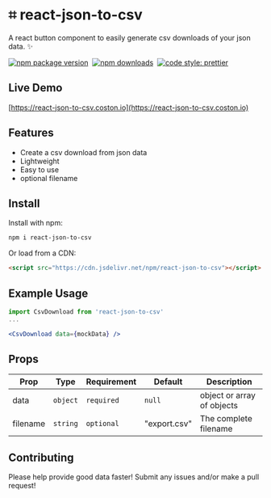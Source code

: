 # ⌗ react-json-to-csv
A react button component to easily generate csv downloads of your json data. ✨

[![npm package version](https://badge.fury.io/js/react-json-to-csv.svg)](https://www.npmjs.com/package/react-json-to-csv)&nbsp;
[![npm downloads](https://img.shields.io/npm/dm/react-json-to-csv.svg)](https://www.npmjs.com/package/react-json-to-csv)&nbsp;
[![code style: prettier](https://img.shields.io/badge/code_style-prettier-ff69b4.svg)](https://prettier.io)

## Live Demo 
[https://react-json-to-csv.coston.io](https://react-json-to-csv.coston.io)

## Features
- Create a csv download from json data
- Lightweight
- Easy to use
- optional filename

## Install

Install with npm:
```sh
npm i react-json-to-csv
```
Or load from a CDN:
```html
<script src="https://cdn.jsdelivr.net/npm/react-json-to-csv"></script>
```

## Example Usage
```jsx
import CsvDownload from 'react-json-to-csv'
...

<CsvDownload data={mockData} />
```

## Props

| Prop      | Type      | Requirement     | Default | Description                                         |
| --------- | --------- | ------------ | ------- | --------------------------------------------------- |
| data     | `object`  | `required` | `null`  | object or array of objects             |
| filename| `string`  | `optional` | "export.csv"  | The complete filename          |

## Contributing

Please help provide good data faster! Submit any issues and/or make a pull request!